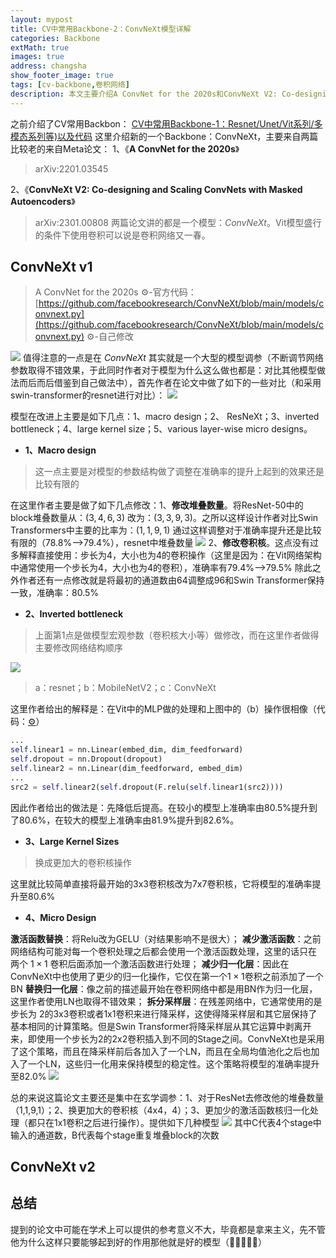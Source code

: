 ```yaml
---
layout: mypost
title: CV中常用Backbone-2：ConvNeXt模型详解
categories: Backbone
extMath: true
images: true
address: changsha
show_footer_image: true
tags: [cv-backbone,卷积网络]
description: 本文主要介绍A ConvNet for the 2020s和ConvNeXt V2: Co-designing and Scaling ConvNets with Masked Autoencoders
---
```


之前介绍了CV常用Backbon：
[CV中常用Backbone-1：Resnet/Unet/Vit系列/多模态系列等)以及代码](https://www.big-yellow-j.top/posts/2025/01/18/CV-Backbone.html)
这里介绍新的一个Backbone：ConvNeXt，主要来自两篇比较老的来自Meta论文：
1、《**A ConvNet for the 2020s**》
> arXiv:2201.03545

2、《**ConvNeXt V2: Co-designing and Scaling ConvNets with Masked Autoencoders**》
> arXiv:2301.00808
两篇论文讲的都是一个模型：*ConvNeXt*。Vit模型盛行的条件下使用卷积可以说是卷积网络又一春。

## ConvNeXt v1
> A ConvNet for the 2020s
> ⚙-官方代码：[https://github.com/facebookresearch/ConvNeXt/blob/main/models/convnext.py](https://github.com/facebookresearch/ConvNeXt/blob/main/models/convnext.py)
> ⚙-自己修改

![](https://s2.loli.net/2025/04/30/Lc1QrH4UO8EkBPN.png)
值得注意的一点是在 *ConvNeXt* 其实就是一个大型的模型调参（不断调节网络参数取得不错效果，于此同时作者对于模型为什么这么做也都是：对比其他模型做法而后而后借鉴到自己做法中），首先作者在论文中做了如下的一些对比（和采用 swin-transformer的resnet进行对比）：
![](https://s2.loli.net/2025/04/30/4LSIF9YiveZ8kR1.png)

模型在改进上主要是如下几点：1、macro design；2、 ResNeXt；3、inverted bottleneck；4、large kernel size；5、various layer-wise micro designs。
* **1、Macro design**
> 这一点主要是对模型的参数结构做了调整在准确率的提升上起到的效果还是比较有限的

在这里作者主要是做了如下几点修改：1、**修改堆叠数量**。将ResNet-50中的block堆叠数量从：$(3,4,6,3)$ 改为：$(3,3,9,3)$。之所以这样设计作者对比Swin Transformers中主要的比率为：$(1,1,9,1)$ 通过这样调整对于准确率提升还是比较有限的（78.8%-->79.4%），resnet中堆叠数量
![](https://s2.loli.net/2025/04/30/2eyJKI645LubWlm.png)
2、**修改卷积核**。这点没有过多解释直接使用：步长为4，大小也为4的卷积操作（这里是因为：在Vit网络架构中通常使用一个步长为4，大小也为4的卷积），准确率有79.4%-->79.5%
除此之外作者还有一点修改就是将最初的通道数由64调整成96和Swin Transformer保持一致，准确率：80.5%

* **2、Inverted bottleneck**
> 上面第1点是做模型宏观参数（卷积核大小等）做修改，而在这里作者做得主要修改网络结构顺序

![](https://s2.loli.net/2025/04/30/Sgo7D5ptwfsFKJb.png)
> a：resnet；b：MobileNetV2；c：ConvNeXt

这里作者给出的解释是：在Vit中的MLP做的处理和上图中的（b）操作很相像（代码：[⚙](https://www.big-yellow-j.top/code/CVBackbone/Vit.py.txt)）
```python
...
self.linear1 = nn.Linear(embed_dim, dim_feedforward)
self.dropout = nn.Dropout(dropout)
self.linear2 = nn.Linear(dim_feedforward, embed_dim)
...
src2 = self.linear2(self.dropout(F.relu(self.linear1(src2))))
```
因此作者给出的做法是：先降低后提高。在较小的模型上准确率由80.5%提升到了80.6%，在较大的模型上准确率由81.9%提升到82.6%。

* **3、Large Kernel Sizes**
> 换成更加大的卷积核操作

这里就比较简单直接将最开始的3x3卷积核改为7x7卷积核，它将模型的准确率提升至80.6%

*  **4、Micro Design**

**激活函数替换**：将Relu改为GELU（对结果影响不是很大）；
**减少激活函数**：之前网络结构可能对每一个卷积处理之后都会使用一个激活函数处理，这里的话只在 两个 $1\times1$ 卷积后面添加一个激活函数进行处理；
**减少归一化层**：因此在ConvNeXt中也使用了更少的归一化操作，它仅在第一个$1\times1$卷积之前添加了一个BN
**替换归一化层**：像之前的描述最开始在卷积网络中都是用BN作为归一化层，这里作者使用LN也取得不错效果；
**拆分采样层**：在残差网络中，它通常使用的是步长为 2的3x3卷积或者1x1卷积来进行降采样，这使得降采样层和其它层保持了基本相同的计算策略。但是Swin Transformer将降采样层从其它运算中剥离开来，即使用一个步长为2的2x2卷积插入到不同的Stage之间。ConvNeXt也是采用了这个策略，而且在降采样前后各加入了一个LN，而且在全局均值池化之后也加入了一个LN，这些归一化用来保持模型的稳定性。这个策略将模型的准确率提升至82.0%
![](https://s2.loli.net/2025/04/30/BAhd4MrF81iQURN.png)

总的来说这篇论文主要还是集中在玄学调参：1、对于ResNet去修改他的堆叠数量（1,1,9,1）；2、换更加大的卷积核（4x4，4）；3、更加少的激活函数核归一化处理（都只在1x1卷积之后进行操作）。提供如下几种模型
![](https://s2.loli.net/2025/04/30/nYJZOmq4CjlHi5K.png)
其中C代表4个stage中输入的通道数，B代表每个stage重复堆叠block的次数

## ConvNeXt v2


## 总结
提到的论文中可能在学术上可以提供的参考意义不大，毕竟都是拿来主义，先不管他为什么这样只要能够起到好的作用那他就是好的模型（🤪🤪🤪🤪🤪）